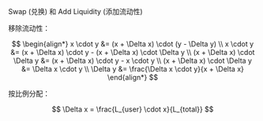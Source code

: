 
Swap (兑换) 和 Add Liquidity (添加流动性)


移除流动性：

$$
\begin{align*}
x \cdot y &= (x + \Delta x) \cdot (y - \Delta y) \\
x \cdot y &= (x + \Delta x) \cdot y - (x + \Delta x) \cdot \Delta y \\
(x + \Delta x) \cdot \Delta y &= (x + \Delta x) \cdot y - x \cdot y \\
(x + \Delta x) \cdot \Delta y &= \Delta x \cdot y \\
\Delta y &= \frac{\Delta x \cdot y}{x + \Delta x}
\end{align*}
$$

按比例分配：

$$
\Delta x = \frac{L_{user} \cdot x}{L_{total}}
$$